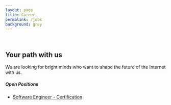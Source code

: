 ```yaml
---
layout: page
title: Career
permalink: /jobs
background: grey
---
```

<br>

## Your path with us

We are looking for bright minds who want to shape the future of the Internet with
us.

##### Open Positions

- [Software Engineer - Certification](https://jobs.ethz.ch/job/view/JOPG_ethz_7nuANHLspO99BxUqFa)